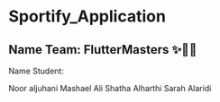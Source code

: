 # Sportify_Application

## Name Team: FlutterMasters ✨👏🏻

Name Student: 

Noor aljuhani
Mashael Ali 
Shatha Alharthi
Sarah Alaridi


